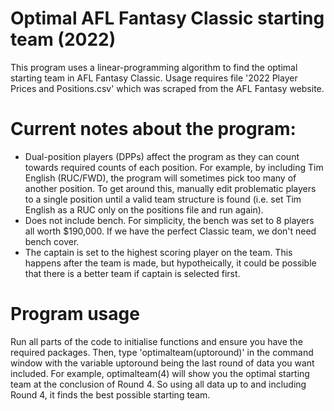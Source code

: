 # Optimal AFL Fantasy Classic starting team (2022)
This program uses a linear-programming algorithm to find the optimal starting team in AFL Fantasy Classic. Usage requires file '2022 Player Prices and Positions.csv' which was scraped from the AFL Fantasy website.

# Current notes about the program:
- Dual-position players (DPPs) affect the program as they can count towards required counts of each position. For example, by including Tim English (RUC/FWD), the program will sometimes pick too many of another position.
To get around this, manually edit problematic players to a single position until a valid team structure is found (i.e. set Tim English as a RUC only on the positions file and run again).
- Does not include bench. For simplicity, the bench was set to 8 players all worth $190,000. If we have the perfect Classic team, we don't need bench cover.
- The captain is set to the highest scoring player on the team. This happens after the team is made, but hypotheically, it could be possible that there is a better team if captain is selected first.

# Program usage
Run all parts of the code to initialise functions and ensure you have the required packages. Then, type 'optimalteam(uptoround)' in the command window with the variable uptoround being the last round of data you want included.
For example, optimalteam(4) will show you the optimal starting team at the conclusion of Round 4. So using all data up to and including Round 4, it finds the best possible starting team.
